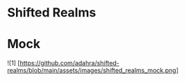 # Shifted Realms

# Mock
![1] [https://github.com/adahra/shifted-realms/blob/main/assets/images/shifted_realms_mock.png]

